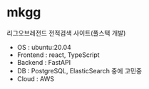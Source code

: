 # mkgg

리그오브레전드 전적검색 사이트(풀스택 개발)

- OS : ubuntu:20.04
- Frontend : react, TypeScript
- Backend : FastAPI
- DB : PostgreSQL, ElasticSearch 중에 고민중 
- Cloud : AWS
